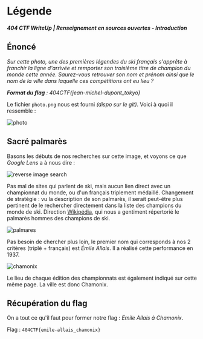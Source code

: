 # Légende

***404 CTF WriteUp | Renseignement en sources ouvertes - Introduction***

## Énoncé

*Sur cette photo, une des premières légendes du ski français s'apprête à franchir la ligne d'arrivée et remporter son troisième titre de champion du monde cette année. Saurez-vous retrouver son nom et prénom ainsi que le nom de la ville dans laquelle ces compétitions ont eu lieu ?*

***Format du flag** : 404CTF{jean-michel-dupont_tokyo}*

Le fichier `photo.png` nous est fourni *(dispo sur le git)*. Voici à quoi il ressemble :

![photo](photo.png)

## Sacré palmarès

Basons les débuts de nos recherches sur cette image, et voyons ce que *Google Lens* a à nous dire : 

![reverse image search](reverse-image-search.png)

Pas mal de sites qui parlent de ski, mais aucun lien direct avec un championnat du monde, ou d'un français triplement médaillé. Changement de stratégie : vu la description de son palmarès, il serait peut-être plus pertinent de le rechercher directement dans la liste des champions du monde de ski. Direction [Wikipédia](https://fr.wikipedia.org/wiki/Championnats_du_monde_de_ski_alpin), qui nous a gentiment répertorié le palmarès hommes des champions de ski.

![palmares](palmares.png)

Pas besoin de chercher plus loin, le premier nom qui corresponds à nos 2 critères (triplé + français) est *Émile Allais*. Il a réalisé cette performance en 1937.

![chamonix](chamonix.png)

Le lieu de chaque édition des championnats est également indiqué sur cette même page. La ville est donc Chamonix. 

## Récupération du flag

On a tout ce qu'il faut pour former notre flag : *Emile Allais à Chamonix*.
 
Flag : `404CTF{emile-allais_chamonix}`


